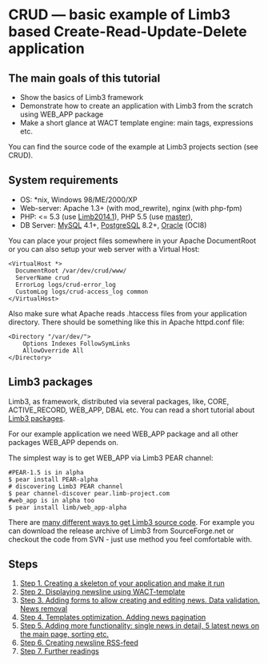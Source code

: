 # CRUD — basic example of Limb3 based Create-Read-Update-Delete application
## The main goals of this tutorial

* Show the basics of Limb3 framework
* Demonstrate how to create an application with Limb3 from the scratch using WEB_APP package
* Make a short glance at WACT template engine: main tags, expressions etc.

You can find the source code of the example at Limb3 projects section (see CRUD).

## System requirements

* OS: *nix, Windows 98/ME/2000/XP
* Web-server: Apache 1.3+ (with mod_rewrite), nginx (with php-fpm)
* PHP: <= 5.3 (use [Limb2014.1](https://github.com/limb-php-framework/limb/tree/Limb2014.1)), PHP 5.5 (use [master](https://github.com/limb-php-framework/limb)),
* DB Server: [MySQL](http://www.mysql.com/) 4.1+, [PostgreSQL](http://www.postgresql.org/) 8.2+, [Oracle](http://www.oracle.com/index.html) (OCI8)

You can place your project files somewhere in your Apache DocumentRoot or you can also setup your web server with a Virtual Host:

    <VirtualHost *>
      DocumentRoot /var/dev/crud/www/
      ServerName crud
      ErrorLog logs/crud-error_log
      CustomLog logs/crud-access_log common
    </VirtualHost>

Also make sure what Apache reads .htaccess files from your application directory. There should be something like this in Apache httpd.conf file:

    <Directory "/var/dev/">
        Options Indexes FollowSymLinks
        AllowOverride All
    </Directory>

## Limb3 packages
Limb3, as framework, distributed via several packages, like, CORE, ACTIVE_RECORD, WEB_APP, DBAL etc. You can read a short tutorial about [Limb3 packages](../packages_architecture.md).

For our example application we need WEB_APP package and all other packages WEB_APP depends on.

The simplest way is to get WEB_APP via Limb3 PEAR channel:

    #PEAR-1.5 is in alpha
    $ pear install PEAR-alpha
    # discovering Limb3 PEAR channel
    $ pear channel-discover pear.limb-project.com
    #web_app is in alpha too
    $ pear install limb/web_app-alpha

There are [many different ways to get Limb3 source code](../how_to_download.md). For example you can download the release archive of Limb3 from SourceForge.net or checkout the code from SVN - just use method you feel comfortable with.

## Steps

1. [Step 1. Creating a skeleton of your application and make it run](./basic/step1.md)
2. [Step 2. Displaying newsline using WACT-template](./basic/step2.md)
3. [Step 3. Adding forms to allow creating and editing news. Data validation. News removal](./basic/step3.md)
4. [Step 4. Templates optimization. Adding news pagination](./basic/step4.md)
5. [Step 5. Adding more functionality: single news in detail, 5 latest news on the main page, sorting etc.](./basic/step5.md)
6. [Step 6. Creating newsline RSS-feed](./basic/step6.md)
7. [Step 7. Further readings](./basic/step7.md)
